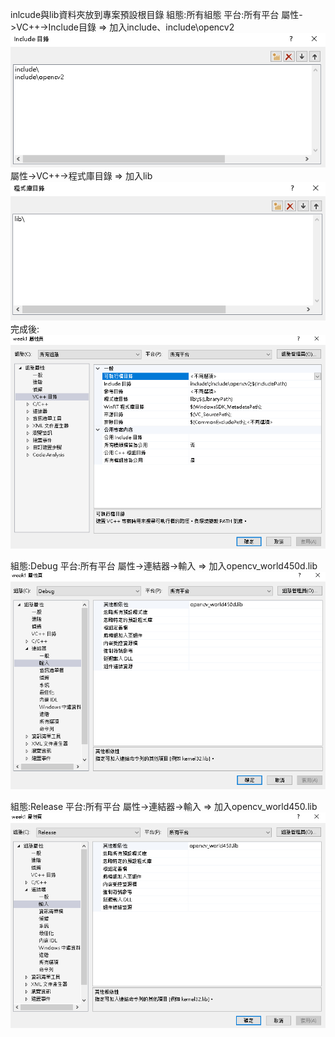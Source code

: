 inlcude與lib資料夾放到專案預設根目錄
組態:所有組態	平台:所有平台
屬性->VC++->Include目錄 => 加入include、include\opencv2
![image](include.PNG)
屬性->VC++->程式庫目錄 => 加入lib\
![image](lib.PNG)
完成後:
![image](all.PNG)


組態:Debug	平台:所有平台
屬性->連結器->輸入 => 加入opencv_world450d.lib
![image](debug.PNG)

組態:Release	平台:所有平台
屬性->連結器->輸入 => 加入opencv_world450.lib
![image](release.PNG)